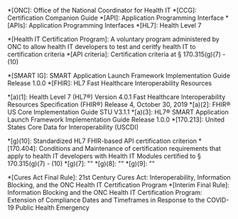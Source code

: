 *[ONC]: Office of the National Coordinator for Health IT
*[CCG]: Certification Companion Guide
*[API]: Application Programming Interface
*[APIs]: Application Programming Interfaces
*[HL7]: Health Level 7

*[Health IT Certification Program]: A voluntary program administered by ONC to allow health IT developers to test and ceritfy health IT to certification criteria
*[API criteria]: Certification criteria at § 170.315(g)(7) - (10)

<!-- Standards Referenced -->
*[SMART IG]: SMART Application Launch Framework Implementation Guide Release 1.0.0
*[FHIR]: HL7 Fast Healthcare Interoperability Resources

*[a)(1]: Health Level 7 (HL7®) Version 4.0.1 Fast Healthcare Interoperability Resources Specification (FHIR®) Release 4, October 30, 2019
*[a)(2]: FHIR® US Core Implementation Guide STU V3.1.1
*[a)(3]: HL7® SMART Application Launch Framework Implementation Guide Release 1.0.0
*[170.213]: United States Core Data for Interoperability (USCDI)

<!-- ONC Certification Criteria -->
*[g)(10]: Standardized HL7 FHIR-based API certification criterion
*[170.404]: Conditions and Maintenance of certification requirements that apply to health IT developers with Health IT Modules certified to § 170.315(g)(7) - (10)
*[g)(7]: ""
*[g)(8]: ""
*[g)(9]: ""

<!-- ONC Rules -->
*[Cures Act Final Rule]: 21st Century Cures Act: Interoperability, Information Blocking, and the ONC Health IT Certification Program
*[Interim Final Rule]: Information Blocking and the ONC Health IT Certification Program: Extension of Compliance Dates and Timeframes in Response to the COVID-19 Public Health Emergency